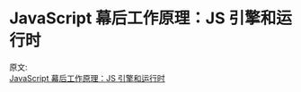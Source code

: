 # JavaScript 幕后工作原理：JS 引擎和运行时

原文:  
[JavaScript 幕后工作原理：JS 引擎和运行时](https://mp.weixin.qq.com/s/VT20XD9i8fMyyo34gy2Qow)
